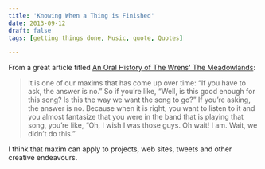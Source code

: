 ```yaml
---
title: 'Knowing When a Thing is Finished'
date: 2013-09-12
draft: false
tags: [getting things done, Music, quote, Quotes]

---
```


From a great article titled [An Oral History of The Wrens' The Meadowlands](http://www.stereogum.com/1463482/an-oral-history-of-the-wrens-the-meadowlands/franchises/the-anniversary/):

> It is one of our maxims that has come up over time: “If you have to ask, the answer is no.” So if you’re like, “Well, is this good enough for this song? Is this the way we want the song to go?” If you’re asking, the answer is no. Because when it is right, you want to listen to it and you almost fantasize that you were in the band that is playing that song, you’re like, “Oh, I wish I was those guys. Oh wait! I am. Wait, we didn’t do this.”

I think that maxim can apply to projects, web sites, tweets and other creative endeavours.